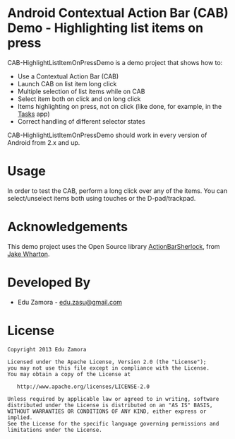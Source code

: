 Android Contextual Action Bar (CAB) Demo - Highlighting list items on press
==========================

CAB-HighlightListItemOnPressDemo is a demo project that shows how to:

* Use a Contextual Action Bar (CAB)
* Launch CAB on list item long click
* Multiple selection of list items while on CAB
* Select item both on click and on long click
* Items highlighting on press, not on click (like done, for example, in the [Tasks][1] app)
* Correct handling of different selector states

CAB-HighlightListItemOnPressDemo should work in every version of Android from 2.x and up.

Usage
=====

In order to test the CAB, perform a long click over any of the items.
You can select/unselect items both using touches or the D-pad/trackpad.

Acknowledgements
================

This demo project uses the Open Source library [ActionBarSherlock][2], from [Jake Wharton][3].

Developed By
============

 * Edu Zamora - <edu.zasu@gmail.com>


License
=======

    Copyright 2013 Edu Zamora

    Licensed under the Apache License, Version 2.0 (the "License");
    you may not use this file except in compliance with the License.
    You may obtain a copy of the License at

       http://www.apache.org/licenses/LICENSE-2.0

    Unless required by applicable law or agreed to in writing, software
    distributed under the License is distributed on an "AS IS" BASIS,
    WITHOUT WARRANTIES OR CONDITIONS OF ANY KIND, either express or implied.
    See the License for the specific language governing permissions and
    limitations under the License.


[1]: https://play.google.com/store/apps/details?id=ch.teamtasks.tasks
[2]: https://github.com/JakeWharton/ActionBarSherlock
[3]: http://jakewharton.com/
